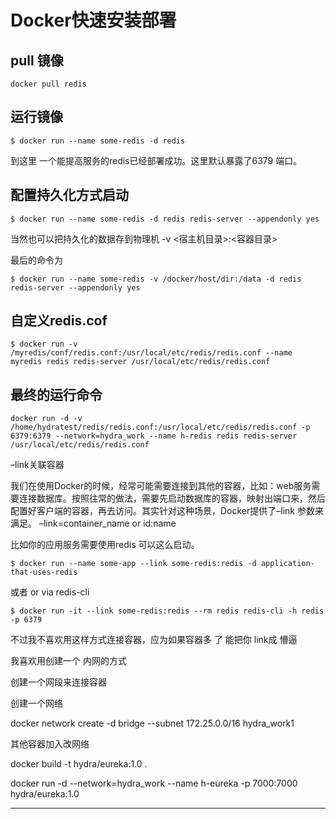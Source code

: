 # Docker快速安装部署

## pull 镜像
```
docker pull redis
```
## 运行镜像

```
$ docker run --name some-redis -d redis
```

到这里 一个能提高服务的redis已经部署成功。这里默认暴露了6379 端口。



## 配置持久化方式启动


```
$ docker run --name some-redis -d redis redis-server --appendonly yes
```

当然也可以把持久化的数据存到物理机 
-v <宿主机目录>:<容器目录> 

最后的命令为


```
$ docker run --name some-redis -v /docker/host/dir:/data -d redis redis-server --appendonly yes
```

## 自定义redis.cof
```
$ docker run -v /myredis/conf/redis.conf:/usr/local/etc/redis/redis.conf --name myredis redis redis-server /usr/local/etc/redis/redis.conf
```

## 最终的运行命令
```
docker run -d -v /home/hydratest/redis/redis.conf:/usr/local/etc/redis/redis.conf -p 6379:6379 --network=hydra_work --name h-redis redis redis-server /usr/local/etc/redis/redis.conf
```
–link关联容器

我们在使用Docker的时候，经常可能需要连接到其他的容器，比如：web服务需要连接数据库。按照往常的做法，需要先启动数据库的容器，映射出端口来，然后配置好客户端的容器，再去访问。其实针对这种场景，Docker提供了–link 参数来满足。 
–link=container_name or id:name

比如你的应用服务需要使用redis 可以这么启动。


```
$ docker run --name some-app --link some-redis:redis -d application-that-uses-redis
```

或者  or via redis-cli


```
$ docker run -it --link some-redis:redis --rm redis redis-cli -h redis -p 6379
```

不过我不喜欢用这样方式连接容器，应为如果容器多 了  能把你 link成 懵逼

我喜欢用创建一个 内网的方式



创建一个网段来连接容器

创建一个网络



docker network create -d bridge --subnet 172.25.0.0/16 hydra_work1

其他容器加入改网络




docker build -t hydra/eureka:1.0 .

docker run -d --network=hydra_work --name h-eureka  -p 7000:7000 hydra/eureka:1.0

---------------------


